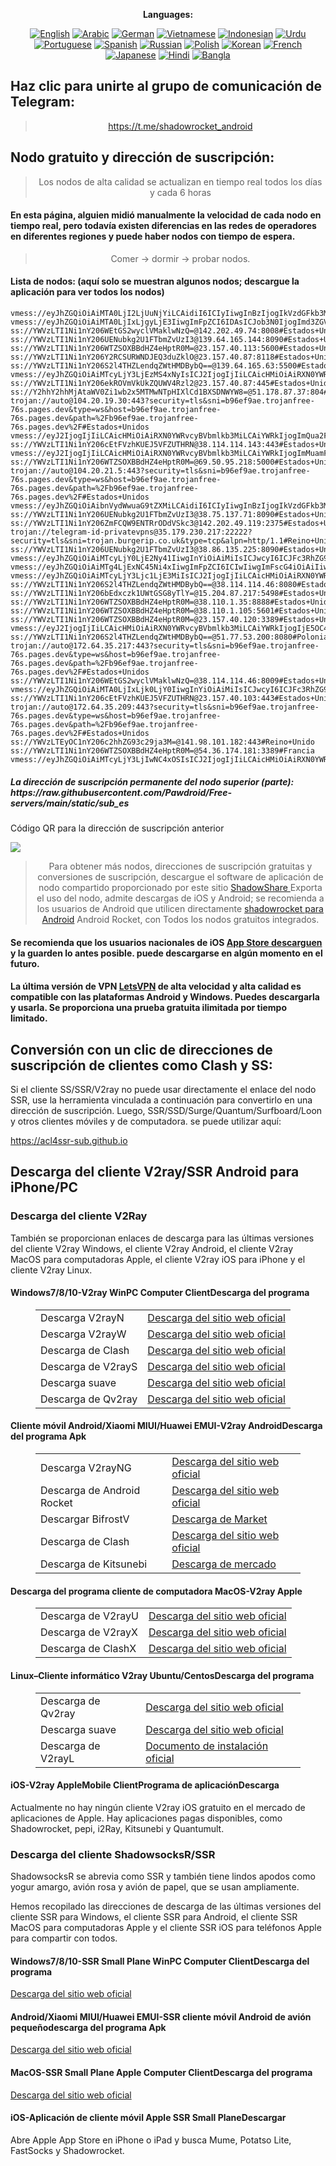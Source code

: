 
<div align="center">

**Languages:**

[![English](https://img.shields.io/badge/Language-English-red?style=for-the-badge)](README-en.md)
[![Arabic](https://img.shields.io/badge/Language-Arabic-red?style=for-the-badge)](README-ar.md)
[![German](https://img.shields.io/badge/Language-German-red?style=for-the-badge)](README-de.md)
[![Vietnamese](https://img.shields.io/badge/Language-Vietnamese-red?style=for-the-badge)](README-vi.md)
[![Indonesian](https://img.shields.io/badge/Language-Indonesian-red?style=for-the-badge)](README-id.md)
[![Urdu](https://img.shields.io/badge/Language-Urdu-red?style=for-the-badge)](README-ur-PK.md)
[![Portuguese](https://img.shields.io/badge/Language-Portuguese-red?style=for-the-badge)](README-pt-BR.md)
[![Spanish](https://img.shields.io/badge/Language-Spanish-red?style=for-the-badge)](README-es.md)
[![Russian](https://img.shields.io/badge/Language-Russian-red?style=for-the-badge)](README-ru.md)
[![Polish](https://img.shields.io/badge/Language-Polish-red?style=for-the-badge)](README-pl.md)
[![Korean](https://img.shields.io/badge/Language-Korean-red?style=for-the-badge)](README-ko-KR.md)
[![French](https://img.shields.io/badge/Language-French-red?style=for-the-badge)](README-fr.md)
[![Japanese](https://img.shields.io/badge/Language-Japanese-red?style=for-the-badge)](README-ja.md)
[![Hindi](https://img.shields.io/badge/Language-Hindi-red?style=for-the-badge)](README-hi.md)
[![Bangla](https://img.shields.io/badge/Language-Bangla-red?style=for-the-badge)](README-bn.md)

</div>
<h2>Haz clic para unirte al grupo de comunicación de Telegram:</h2>
 <blockquote>
 <p style="text-align: center;"><a href="https://t.me/shadowrocket_android">https://t.me/shadowrocket_android</a></p>
 </blockquote>
 <h2>Nodo gratuito y dirección de suscripción:</h2>
 <blockquote>
 <p style="text-align: center;">Los nodos de alta calidad se actualizan en tiempo real todos los días y cada 6 horas</p>
 </blockquote>
 <h4>En esta página, alguien midió manualmente la velocidad de cada nodo en tiempo real, pero todavía existen diferencias en las redes de operadores en diferentes regiones y puede haber nodos con tiempo de espera. </h4>
 <blockquote>
 <p style="text-align: center;">Comer -> dormir -> probar nodos. </p>
 </blockquote>
 <h4>Lista de nodos: (aquí solo se muestran algunos nodos; descargue la aplicación para ver todos los nodos)</h4>
    
```
vmess://eyJhZGQiOiAiMTA0LjI2LjUuNjYiLCAidiI6ICIyIiwgInBzIjogIkVzdGFkb3MgVW5pZG9zIiwgInBvcnQiOiAyMDgyLCAiaWQiOiAiNWYzZjA5YWQtODljYi00ZTk0LWE3YWQtYWE4MjM5OTEzNTU1IiwgImFpZCI6ICIwIiwgIm5ldCI6ICJ3cyIsICJ0eXBlIjogIiIsICJob3N0IjogImlwMy42OTI5MTk4Lnh5eiIsICJwYXRoIjogImdpdGh1Yi5jb20vQWx2aW45OTk5IiwgInRscyI6ICIifQ==
vmess://eyJhZGQiOiAiMTA0LjIxLjgyLjE3IiwgImFpZCI6IDAsICJob3N0IjogImd3ZGVmLnNicyIsICJpZCI6ICJiYzg2NDA3OC1kY2YzLTRiZjQtOGRiZi1jYTlmMjAwYjU2YmUiLCAibmV0IjogIndzIiwgInBhdGgiOiAiL2xpbmt3cyIsICJwb3J0IjogNDQzLCAicHMiOiAiRXN0YWRvcyBVbmlkb3MiLCAidGxzIjogInRscyIsICJ0eXBlIjogImF1dG8iLCAic2VjdXJpdHkiOiAiYXV0byIsICJza2lwLWNlcnQtdmVyaWZ5IjogZmFsc2UsICJzbmkiOiAiZ3dkZWYuc2JzIn0=
ss://YWVzLTI1Ni1nY206WEtGS2wyclVMaklwNzQ=@142.202.49.74:8008#Estados+Unidos
ss://YWVzLTI1Ni1nY206UENubkg2U1FTbmZvUzI3@139.64.165.144:8090#Estados+Unidos
ss://YWVzLTI1Ni1nY206WTZSOXBBdHZ4eHptR0M=@23.157.40.113:5600#Estados+Unidos
ss://YWVzLTI1Ni1nY206Y2RCSURWNDJEQ3duZklO@23.157.40.87:8118#Estados+Unidos
ss://YWVzLTI1Ni1nY206S2l4THZLendqZWtHMDBybQ==@139.64.165.63:5500#Estados+Unidos
vmess://eyJhZGQiOiAiMTcyLjY3LjEzMS4xNyIsICJ2IjogIjIiLCAicHMiOiAiRXN0YWRvcyBVbmlkb3MiLCAicG9ydCI6IDQ0MywgImlkIjogIjYyYWE1ZjgwLTAzMjgtNDAwNC1hMzc1LTdmNWE1OWRmNDAyMiIsICJhaWQiOiAiMCIsICJuZXQiOiAid3MiLCAidHlwZSI6ICIiLCAiaG9zdCI6ICJobXMxOS5iZXN0LXRpemkudG9wIiwgInBhdGgiOiAiL2xpbmt3cyIsICJ0bHMiOiAidGxzIn0=
ss://YWVzLTI1Ni1nY206ekROVmVkUkZQUWV4Rzl2@23.157.40.87:445#Estados+Unidos
ss://Y2hhY2hhMjAtaWV0Zi1wb2x5MTMwNTpHIXlCd1BXSDNWYW8=@51.178.87.37:804#Francia
trojan://auto@104.20.19.30:443?security=tls&sni=b96ef9ae.trojanfree-76s.pages.dev&type=ws&host=b96ef9ae.trojanfree-76s.pages.dev&path=%2Fb96ef9ae.trojanfree-76s.pages.dev%2F#Estados+Unidos
vmess://eyJ2IjogIjIiLCAicHMiOiAiRXN0YWRvcyBVbmlkb3MiLCAiYWRkIjogImQua2FtcG9uZy5vcmciLCAicG9ydCI6ICI0NDMiLCAiaWQiOiAiMDNmY2M2MTgtYjkzZC02Nzk2LTZhZWQtOGEzOGM5NzVkNTgxIiwgImFpZCI6ICIxIiwgInNjeSI6ICJhdXRvIiwgIm5ldCI6ICJ3cyIsICJ0eXBlIjogIm5vbmUiLCAiaG9zdCI6ICJkLmthbXBvbmcub3JnIiwgInBhdGgiOiAibGlua3Z3cyIsICJ0bHMiOiAidGxzIiwgInNuaSI6ICJkLmthbXBvbmcub3JnIiwgImFscG4iOiAiIn0=
ss://YWVzLTI1Ni1nY206cEtFVzhKUEJ5VFZUTHRN@38.114.114.143:443#Estados+Unidos
vmess://eyJ2IjogIjIiLCAicHMiOiAiRXN0YWRvcyBVbmlkb3MiLCAiYWRkIjogImMuamFtZWtrLm9yZyIsICJwb3J0IjogIjQ0MyIsICJpZCI6ICIwM2ZjYzYxOC1iOTNkLTY3OTYtNmFlZC04YTM4Yzk3NWQ1ODEiLCAiYWlkIjogIjEiLCAic2N5IjogImF1dG8iLCAibmV0IjogIndzIiwgInR5cGUiOiAibm9uZSIsICJob3N0IjogImMuamFtZWtrLm9yZyIsICJwYXRoIjogImxpbmt2d3MiLCAidGxzIjogInRscyIsICJzbmkiOiAiYy5qYW1la2sub3JnIiwgImFscG4iOiAiIn0=
ss://YWVzLTI1Ni1nY206WTZSOXBBdHZ4eHptR0M=@69.50.95.218:5000#Estados+Unidos
trojan://auto@104.20.21.5:443?security=tls&sni=b96ef9ae.trojanfree-76s.pages.dev&type=ws&host=b96ef9ae.trojanfree-76s.pages.dev&path=%2Fb96ef9ae.trojanfree-76s.pages.dev%2F#Estados+Unidos
vmess://eyJhZGQiOiAibnVydWwuaG9tZXMiLCAidiI6ICIyIiwgInBzIjogIkVzdGFkb3MgVW5pZG9zIiwgInBvcnQiOiA0NDMsICJpZCI6ICIwM2ZjYzYxOC1iOTNkLTY3OTYtNmFlZC04YTM4Yzk3NWQ1ODEiLCAiYWlkIjogIjEiLCAibmV0IjogIndzIiwgInR5cGUiOiAiIiwgImhvc3QiOiAibnVydWwuaG9tZXMiLCAicGF0aCI6ICJsaW5rdndzIiwgInRscyI6ICJ0bHMifQ==
ss://YWVzLTI1Ni1nY206UENubkg2U1FTbmZvUzI3@38.75.137.71:8090#Estados+Unidos
ss://YWVzLTI1Ni1nY206ZmFCQW9ENTRrODdVSkc3@142.202.49.119:2375#Estados+Unidos
trojan://telegram-id-privatevpns@35.179.230.217:22222?security=tls&sni=trojan.burgerip.co.uk&type=tcp&alpn=http/1.1#Reino+Unido
ss://YWVzLTI1Ni1nY206UENubkg2U1FTbmZvUzI3@38.86.135.225:8090#Estados+Unidos
vmess://eyJhZGQiOiAiMTcyLjY0LjE2Ny41IiwgInYiOiAiMiIsICJwcyI6ICJFc3RhZG9zIFVuaWRvcyIsICJwb3J0IjogMjA5NSwgImlkIjogIjE4ZDk2MTkwLWMxMGYtNDQ4Zi1hODJhLTJkMzZkZjVjM2NkZSIsICJhaWQiOiAiMCIsICJuZXQiOiAid3MiLCAidHlwZSI6ICIiLCAiaG9zdCI6ICJpcDIuNjAxNjcyNS54eXoiLCAicGF0aCI6ICJnaXRodWIuY29tL0FsdmluOTk5OSIsICJ0bHMiOiAiIn0=
vmess://eyJhZGQiOiAiMTg4LjExNC45Ni4xIiwgImFpZCI6ICIwIiwgImFscG4iOiAiIiwgImZwIjogIiIsICJob3N0IjogImFmcmhtczE2di5iZXN0eHJheS5idXp6IiwgImlkIjogImY1ODRkZTE1LTIwMzQtNDE3MC1hNzIzLWY0OGMyYmFlNWUwZiIsICJuZXQiOiAid3MiLCAicGF0aCI6ICIvbGlua3dzIiwgInBvcnQiOiAiNDQzIiwgInNjeSI6ICJhdXRvIiwgInNuaSI6ICJhZnJobXMxNnYuYmVzdHhyYXkuYnV6eiIsICJ0bHMiOiAidGxzIiwgInR5cGUiOiAiIiwgInYiOiAiMiIsICJwcyI6ICJIb2xhbmRhIn0=
vmess://eyJhZGQiOiAiMTcyLjY3Ljc1LjE3MiIsICJ2IjogIjIiLCAicHMiOiAiRXN0YWRvcyBVbmlkb3MiLCAicG9ydCI6IDIwODIsICJpZCI6ICI1ZjNmMDlhZC04OWNiLTRlOTQtYTdhZC1hYTgyMzk5MTM1NTUiLCAiYWlkIjogIjAiLCAibmV0IjogIndzIiwgInR5cGUiOiAiIiwgImhvc3QiOiAiaXAzLjY5MjkxOTgueHl6IiwgInBhdGgiOiAiZ2l0aHViLmNvbS9BbHZpbjk5OTkiLCAidGxzIjogIiJ9
ss://YWVzLTI1Ni1nY206S2l4THZLendqZWtHMDBybQ==@38.114.114.46:8080#Estados+Unidos
ss://YWVzLTI1Ni1nY206bEdxczk1UWtGSG8yTlY=@15.204.87.217:5498#Estados+Unidos
ss://YWVzLTI1Ni1nY206WTZSOXBBdHZ4eHptR0M=@38.110.1.35:8888#Estados+Unidos
ss://YWVzLTI1Ni1nY206WTZSOXBBdHZ4eHptR0M=@38.110.1.105:5601#Estados+Unidos
ss://YWVzLTI1Ni1nY206WTZSOXBBdHZ4eHptR0M=@23.157.40.120:3389#Estados+Unidos
vmess://eyJ2IjogIjIiLCAicHMiOiAiRXN0YWRvcyBVbmlkb3MiLCAiYWRkIjogIjE5OC4yLjIxOC4xMDgiLCAicG9ydCI6ICI0MTQwMCIsICJpZCI6ICI0MTgwNDhhZi1hMjkzLTRiOTktOWIwYy05OGNhMzU4MGRkMjQiLCAiYWlkIjogIjY0IiwgInNjeSI6ICJhdXRvIiwgIm5ldCI6ICJ0Y3AiLCAidHlwZSI6ICIiLCAiaG9zdCI6ICIiLCAicGF0aCI6ICIiLCAidGxzIjogIiIsICJzbmkiOiAiIiwgInRlc3RfbmFtZSI6ICJVUzM2In0=
ss://YWVzLTI1Ni1nY206S2l4THZLendqZWtHMDBybQ==@51.77.53.200:8080#Polonia
trojan://auto@172.64.35.217:443?security=tls&sni=b96ef9ae.trojanfree-76s.pages.dev&type=ws&host=b96ef9ae.trojanfree-76s.pages.dev&path=%2Fb96ef9ae.trojanfree-76s.pages.dev%2F#Estados+Unidos
ss://YWVzLTI1Ni1nY206WEtGS2wyclVMaklwNzQ=@38.114.114.46:8009#Estados+Unidos
vmess://eyJhZGQiOiAiMTA0LjIxLjk0LjY0IiwgInYiOiAiMiIsICJwcyI6ICJFc3RhZG9zIFVuaWRvcyIsICJwb3J0IjogNDQzLCAiaWQiOiAiMzljZWMxOGYtYTQzOS00MjdjLTlhNGUtYWViNmZjZGY2ZjUzIiwgImFpZCI6ICIwIiwgIm5ldCI6ICJ3cyIsICJ0eXBlIjogIiIsICJob3N0IjogImxpbmphMDUuaHdjYXIuc2JzIiwgInBhdGgiOiAiL2xpbmt3cyIsICJ0bHMiOiAidGxzIn0=
ss://YWVzLTI1Ni1nY206cEtFVzhKUEJ5VFZUTHRN@23.157.40.103:443#Estados+Unidos
trojan://auto@172.64.35.209:443?security=tls&sni=b96ef9ae.trojanfree-76s.pages.dev&type=ws&host=b96ef9ae.trojanfree-76s.pages.dev&path=%2Fb96ef9ae.trojanfree-76s.pages.dev%2F#Estados+Unidos
ss://YWVzLTEyOC1nY206c2hhZG93c29ja3M=@141.98.101.182:443#Reino+Unido
ss://YWVzLTI1Ni1nY206WTZSOXBBdHZ4eHptR0M=@54.36.174.181:3389#Francia
vmess://eyJhZGQiOiAiMTcyLjY3LjIwNC4xOSIsICJ2IjogIjIiLCAicHMiOiAiRXN0YWRvcyBVbmlkb3MiLCAicG9ydCI6IDQ0MywgImlkIjogIjVmNzI2ZmUzLWQ4MmUtNGRhNS1hNzExLThhZjBjYmIyYjY4MiIsICJhaWQiOiAiMCIsICJuZXQiOiAid3MiLCAidHlwZSI6ICIiLCAiaG9zdCI6ICIxYTJkNTE0Yi0zN2NmLTQ5OWYtOGQwOC1kMDE3YTkyYWI1YmIuYXNvdWwtYXZhLnRvcCIsICJwYXRoIjogIi9henVtYXNlLnJlbiIsICJ0bHMiOiAidGxzIn0=
```
<h5>La dirección de suscripción permanente del nodo superior (parte): https://raw.githubusercontent.com/Pawdroid/Free-servers/main/static/sub_es</h5>
 <p>Código QR para la dirección de suscripción anterior</p>
 <img src='https://raw.githubusercontent.com/Pawdroid/Free-servers/main/static/sub_es.png' ancho=250 alto=250>
 <blockquote style='text-align: center;'>Para obtener más nodos, direcciones de suscripción gratuitas y conversiones de suscripción, descargue el software de aplicación de nodo compartido proporcionado por este sitio <a href='https://shadowsharing.com'>ShadowShare </a> Exporta el uso del nodo, admite descargas de iOS y Android; se recomienda a los usuarios de Android que utilicen directamente <a href='https://github.com/Pawdroid/shadowrocket_for_android'>shadowrocket para Android</a> Android Rocket, con Todos los nodos gratuitos integrados. </blockquote>
 <h4>Se recomienda que los usuarios nacionales de iOS <a href='https://apps.apple.com/cn/app/shadowshare/id1612647259'>App Store descarguen</a> y la guarden lo antes posible. puede descargarse en algún momento en el futuro.</h4>
 <h4>La última versión de VPN <a href='https://letsgovpn.com'>LetsVPN</a> de alta velocidad y alta calidad es compatible con las plataformas Android y Windows. Puedes descargarla y usarla. Se proporciona una prueba gratuita ilimitada por tiempo limitado. </h4>
 <div class="nv-content-wrap entrada-contenido">
 <h2>Conversión con un clic de direcciones de suscripción de clientes como Clash y SS:</h2>
 <p>Si el cliente SS/SSR/V2ray no puede usar directamente el enlace del nodo SSR, use la herramienta vinculada a continuación para convertirlo en una dirección de suscripción. Luego, SSR/SSD/Surge/Quantum/Surfboard/Loon y otros clientes móviles y de computadora. se puede utilizar aquí:</p>
 <p><a href="https://acl4ssr-sub.github.io" target="_blank" rel="noreferrer noopener nofollow">https://acl4ssr-sub.github.io</a></p>
 <h2>Descarga del cliente V2ray/SSR Android para iPhone/PC</h2>
 <h3>Descarga del cliente V2Ray</h3>
 <p>También se proporcionan enlaces de descarga para las últimas versiones del cliente V2ray Windows, el cliente V2ray Android, el cliente V2ray MacOS para computadoras Apple, el cliente V2ray iOS para iPhone y el cliente V2ray Linux. </p>
 <h4>Windows7/8/10-<strong>V2ray WinPC Computer Client</strong>Descarga del programa</h4>
 <figure class="wp-block-table alignwide is-style-stripes"><table><tbody><tr><td>Descarga V2rayN</td><td><a href="https://github. com/2dust/v2rayN/releases" target="_blank" rel="noreferrer noopener">Descarga del sitio web oficial</a></td></tr><tr><td>Descarga V2rayW</td><td> <a href="https://github.com/Cenmrev/V2RayW/releases" target="_blank" rel="noreferrer noopener">Descarga del sitio web oficial</a></td></tr><tr><td> Descarga de Clash</td><td><a href="https://github.com/Fndroid/clash_for_windows_pkg/releases" target="_blank" rel="noreferrer noopener">Descarga del sitio web oficial</a></td> </tr><tr><td>Descarga de V2rayS</td><td><a href="https://github.com/Shinlor/V2RayS/releases" target="_blank" rel="noreferrer noopener">Descarga del sitio web oficial</a></td></tr><tr><td>Descarga suave</td><td><a href="https://github.com/mellow-io/mellow/releases" target="_blank" rel="noreferrer noopener">Descarga del sitio web oficial</a></td></tr><tr><td>Descarga de Qv2ray</td><td><a href= "https://github.com/Qv2ray/Qv2ray" target="_blank" rel="noreferrer noopener">Descarga del sitio web oficial</a></td></tr></tbody></table></figure>
 <h4><strong>Cliente móvil Android/Xiaomi MIUI/Huawei EMUI-V2ray Android</strong>Descarga del programa Apk</h4>
 <figure class="wp-block-table alignwide is-style-stripes"><table><tbody><tr><td>Descarga V2rayNG</td><td><a href="https://github. com/2dust/v2rayNG/releases" target="_blank" rel="noreferrer noopener">Descarga del sitio web oficial</a></td></tr><tr><td>Descarga de Android Rocket</td><td><a href="https://github.com/Pawdroid/shadowrocket_for_android/releases" target="_blank" rel="noreferrer noopener">Descarga del sitio web oficial</a></td></tr><tr> <td>Descargar BifrostV</td><td><a rel="noreferrer noopener" href="https://www.appsapk.com/downloading/latest/com.github.dawndiy.bifrostv-0.6.8.apk " target="_blank">Descarga de Market</a></td></tr><tr><td>Descarga de Clash</td><td><a href="https://github.com/Kr328/ClashForAndroid/releases" target="_blank" rel="noreferrer noopener">Descarga del sitio web oficial</a></td></tr><tr><td>Descarga de Kitsunebi</td><td><a rel ="noreferrer noopener" href="https://apkpure.com/kitsunebi/fun.kitsunebi.kitsunebi4android" target="_blank">Descarga de mercado</a></td></tr></tbody></table></figure>
 <h4><strong>Descarga del programa cliente de computadora MacOS-V2ray Apple</strong></h4>
 <figure class="wp-block-table alignwide is-style-stripes"><table><tbody><tr><td>Descarga de V2rayU</td><td><a href="https://github. com/yanue/V2rayU/releases" target="_blank" rel="noreferrer noopener">Descarga del sitio web oficial</a></td></tr><tr><td>Descarga de V2rayX</td><td> <a href="https://github.com/Cenmrev/V2RayX/releases" target="_blank" rel="noreferrer noopener">Descarga del sitio web oficial</a></td></tr><tr><td> Descarga de ClashX</td><td><a href="https://github.com/yichengchen/clashX/releases" target="_blank" rel="noreferrer noopener">Descarga del sitio web oficial</a></td> </tr></tbody></table></figure>
 <h4><strong>Linux</strong>–<strong>Cliente informático V2ray Ubuntu/Centos</strong>Descarga del programa</h4>
 <figure class="wp-block-table alignwide is-style-stripes"><table><tbody><tr><td>Descarga de Qv2ray</td><td><a href="https://github. com/Qv2ray/Qv2ray" target="_blank" rel="noreferrer noopener">Descarga del sitio web oficial</a></td></tr><tr><td>Descarga suave</td><td><a href ="https://github.com/mellow-io/mellow/releases" target="_blank" rel="noreferrer noopener">Descarga del sitio web oficial</a></td></tr><tr><td> Descarga de V2rayL</td><td><a rel="noreferrer noopener" href="https://github.com/jiangxufeng/v2rayL" target="_blank">Documento de instalación oficial</a></td></tr></tbody></table></figure>
 <h4>iOS-<strong>V2ray Apple<strong>Mobile Client</strong>Programa de aplicación</strong>Descarga</h4>
 <p>Actualmente no hay ningún cliente V2ray iOS gratuito en el mercado de aplicaciones de Apple. Hay aplicaciones pagas disponibles, como Shadowrocket, pepi, i2Ray, Kitsunebi y Quantumult. </p>
 <h3>Descarga del cliente ShadowsocksR/SSR</h3>
 <p>ShadowsocksR se abrevia como SSR y también tiene lindos apodos como yogur amargo, avión rosa y avión de papel, que se usan ampliamente. </p>
 <p>Hemos recopilado las direcciones de descarga de las últimas versiones del cliente SSR para Windows, el cliente SSR para Android, el cliente SSR MacOS para computadoras Apple y el cliente SSR iOS para teléfonos Apple para compartir con todos. </p>
 <h4><strong>Windows7/8/10-<strong>SSR Small Plane WinPC Computer Client</strong>Descarga del programa</strong></h4>
 <p><a rel="noreferrer noopener" href="https://github.com/shadowsocksrr/shadowsocksr-csharp/releases" target="_blank">Descarga del sitio web oficial</a></p>
 <h4><strong><strong>Android/Xiaomi MIUI/Huawei EMUI-SSR cliente móvil Android de avión pequeño</strong>descarga del programa Apk</strong></h4>
 <p><a rel="noreferrer noopener" href="https://github.com/shadowsocksrr/shadowsocksr-android/releases" target="_blank">Descarga del sitio web oficial</a></p>
 <h4><strong><strong>MacOS-SSR Small Plane Apple Computer Client</strong>Descarga del programa</strong></h4>
 <p><a href="https://github.com/qinyuhang/ShadowsocksX-NG-R/releases" target="_blank" rel="noreferrer noopener">Descarga del sitio web oficial</a></p>
 <h4><strong>iOS-<strong>Aplicación de cliente móvil Apple SSR Small Plane</strong></strong>Descargar</h4>
 <p>Abre Apple App Store en iPhone o iPad y busca Mume, Potatso Lite, FastSocks y Shadowrocket. </p></div>
    